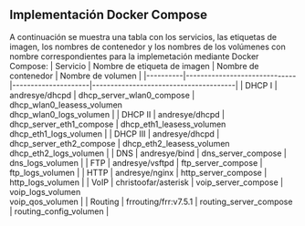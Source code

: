 ## Implementación Docker Compose
A continuación se muestra una tabla con los servicios, las etiquetas de imagen, los nombres de contenedor y los nombres de los volúmenes con nombre correspondientes para la implemetación mediante Docker Compose:
| Servicio | Nombre de etiqueta de imagen | Nombre de contenedor | Nombre de volumen              |
|----------|------------------------------|---------------------|---------------------------------------|
| DHCP I   | andresye/dhcpd               | dhcp_server_wlan0_compose   | dhcp_wlan0_leasess_volumen <br>dhcp_wlan0_logs_volumen       |
| DHCP II   | andresye/dhcpd               | dhcp_server_eth1_compose    | dhcp_eth1_leasess_volumen <br>dhcp_eth1_logs_volumen        |
| DHCP III   | andresye/dhcpd               | dhcp_server_eth2_compose    | dhcp_eth2_leasess_volumen <br>dhcp_eth2_logs_volumen        |
| DNS      | andresye/bind                | dns_server_compose          | dns_logs_volumen                      |
| FTP      | andresye/vsftpd              | ftp_server_compose          | ftp_logs_volumen                      |
| HTTP     | andresye/nginx               | http_server_compose         | http_logs_volumen                     |
| VoIP     | christoofar/asterisk         | voip_server_compose         | voip_logs_volumen <br>voip_qos_volumen   |
| Routing  | frrouting/frr:v7.5.1         | routing_server_compose      | routing_config_volumen                  |
